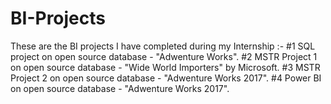 # BI-Projects
These are the BI projects I have completed during my Internship :-
#1 SQL project on open source database - "Adwenture Works".
#2 MSTR Project 1 on open source database - "Wide World Importers" by Microsoft.
#3 MSTR Project 2 on open source database - "Adwenture Works 2017".
#4 Power BI on open source database - "Adwenture Works 2017".
